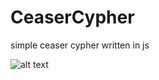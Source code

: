 # CeaserCypher
simple ceaser cypher written in js 



![alt text](https://thumbs.gfycat.com/ForcefulSizzlingHuman-max-1mb.gif)

